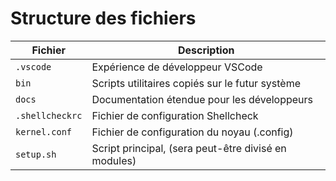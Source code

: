 # Structure des fichiers

| Fichier              | Description                                              |
|----------------------|----------------------------------------------------------|
| `.vscode`            | Expérience de développeur VSCode                         |
| `bin`                | Scripts utilitaires copiés sur le futur système          |
| `docs`               | Documentation étendue pour les développeurs              |
| `.shellcheckrc`      | Fichier de configuration Shellcheck                      |
| `kernel.conf`        | Fichier de configuration du noyau (.config)              |
| `setup.sh`           | Script principal, (sera peut-être divisé en modules)     |
